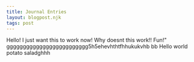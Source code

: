 ```yaml
---
title: Journal Entries
layout: blogpost.njk
tags: post
---
```


Hello! I just want this to work now! Why doesnt this work!! Fun!"
ggggggggggggggggggggggggg5h5ehevhthtfhhukukvhb bb Hello world potato saladghhh